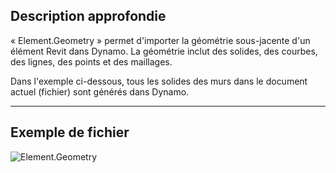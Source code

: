 ## Description approfondie
« Element.Geometry » permet d'importer la géométrie sous-jacente d'un élément Revit dans Dynamo. La géométrie inclut des solides, des courbes, des lignes, des points et des maillages.

Dans l'exemple ci-dessous, tous les solides des murs dans le document actuel (fichier) sont générés dans Dynamo.
___
## Exemple de fichier

![Element.Geometry](./Revit.Elements.Element.Geometry_img.jpg)
